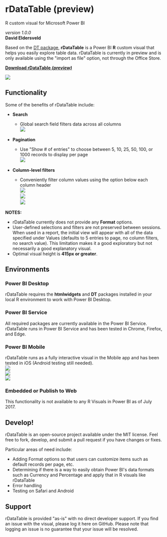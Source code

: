 # rDataTable (preview)  

R custom visual for Microsoft Power BI  

*version 1.0.0*  
**David Eldersveld**  

Based on the [DT package](https://rstudio.github.io/DT/), **rDataTable** is a Power BI **R** custom visual that helps you easily explore table data. rDataTable is currently in preview and is only available using the "import as file" option, not through the Office Store.

[**Download rDataTable *(preview)***](https://github.com/deldersveld/rDataTable/raw/master/dist/rDataTable-1.0.0.pbiviz)
 

![](https://github.com/deldersveld/rDataTable/raw/master/images/rDataTable.PNG)

  
## Functionality  
Some of the benefits of rDataTable include:  

* **Search** 
  * Global search field filters data across all columns  
  ![](https://github.com/deldersveld/rDataTable/raw/master/images/GlobalSearch.PNG)  
  
* **Pagination**
  * Use "Show # of entries" to choose between 5, 10, 25, 50, 100, or 1000 records to display per page  
  ![](https://github.com/deldersveld/rDataTable/raw/master/images/ShowEntries.PNG)  
  
* **Column-level filters**
  * Conveniently filter column values using the option below each column header  
  ![](https://github.com/deldersveld/rDataTable/raw/master/images/ColumnFilters1.PNG)  
  ![](https://github.com/deldersveld/rDataTable/raw/master/images/ColumnFilters2.PNG)  
  ![](https://github.com/deldersveld/rDataTable/raw/master/images/ColumnFilters3.PNG)  

**NOTES:**  
* rDataTable currently does not provide any **Format** options.
* User-defined selections and filters are not preserved between sessions. When used in a report, the initial view will appear with all of the data specified under Values (defaults to 5 entries to page, no column filters, no search value). This limitation makes it a good exploratory but not necessarily a good explanatory visual.
* Optimal visual height is **415px or greater**.

## Environments  

### Power BI Desktop
rDataTable requires the **htmlwidgets** and **DT** packages installed in your local R environment to work with Power BI Desktop.

### Power BI Service
All required packages are currently available in the Power BI Service. rDataTable runs in Power BI Service and has been tested in Chrome, Firefox, and Edge.

### Power BI Mobile
rDataTable runs as a fully interactive visual in the Mobile app and has been tested in iOS (Android testing still needed).  
![](https://github.com/deldersveld/rDataTable/raw/master/images/iOS0.jpg)   
![](https://github.com/deldersveld/rDataTable/raw/master/images/iOS1.jpg)   
![](https://github.com/deldersveld/rDataTable/raw/master/images/iOS2.jpg)

### Embedded or Publish to Web
This functionality is not available to any R Visuals in Power BI as of July 2017.

  
## Develop!
rDataTable is an open-source project available under the MIT license. Feel free to fork, develop, and submit a pull request if you have changes or fixes.  

Particular areas of need include:  
* Adding Format options so that users can customize items such as default records per page, etc.
* Determining if there is a way to easily obtain Power BI's data formats such as Currency and Percentage and apply that in R visuals like rDataTable
* Error handling
* Testing on Safari and Android
  
  
## Support
rDataTable is provided "as-is" with no direct developer support. If you find an issue with the visual, please log it here on GitHub. Please note that logging an issue is no guarantee that your issue will be resolved.
